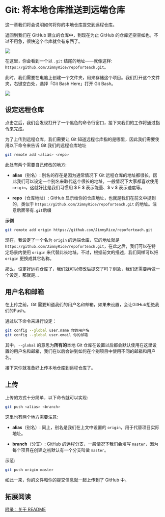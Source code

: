 # Git: 将本地仓库推送到远端仓库

这一章我们将会说明如何将你的本地仓库提交到远程仓库。

返回到我们在 GitHub 建立的仓库中，到现在为止 GitHub 的仓库还空空如也，不过不用急，很快这个仓库就会有东西了。

![](https://i.loli.net/2020/04/08/7pESCrtemWV4jyJ.jpg)

在这里，你会看到一个以 `.git` 结尾的地址——就像这样: `https://github.com/JimmyRice/repoforteach.git`。

此时，我们需要在电脑上创建一个文件夹，用来存储这个项目。我们打开这个文件夹，右键空白处，选择「Git Bash Here」打开 Git Bash。

![](https://i.loli.net/2020/04/08/C2X8FspNBleGq5S.jpg)

## 设定远程仓库

点击之后，我们会发现打开了一个黑色的命令行窗口，接下来我们的工作将通过指令来完成。

为了上传到远程仓库，我们需要让 Git 知道远程仓库指的是哪里，因此我们需要使用以下命令来告诉 Git 我们的远程仓库地址

```sh
git remote add <alias> <repo>
```

此处有两个需要自己修改的地方:

- **alias**（别名）: 别名的存在是因为通常情况下 Git 远程仓库的地址都很长，因此我们可以设定一个别名来取代这个很长的地址，一般情况下大家都喜欢使用 `origin`，这就好比是我们习惯用 $ E $ 表示能量、$ v $ 表示速度等。

- **repo**（仓库地址）: GitHub 显示给你的仓库地址，也就是我们在前文中提到的，类似于 `https://github.com/JimmyRice/repoforteach.git` 的地址。注意后面带有`.git`后缀

**示例**

```sh
git remote add origin https://github.com/JimmyRice/repoforteach.git
```

现在，我设定了一个名为 `origin` 的远端仓库，它的地址就是 `https://github.com/JimmyRice/repoforteach.git`，在此之后，我们可以在特定场景内使用 `origin` 来代替此长地址。不过，根据前文的描述，我们同样可以把 `origin` 更换成其它名称。

那么，设定好远程仓库了，我们就可以修改后提交了吗？别急，我们还需要再做一个设定，那就是...

## 用户名和邮箱

在上传之前，Git 需要知道我们的用户名和邮箱，如果未设置，会让GitHub拒绝我们的Push。

通过以下命令来进行设定：

```sh
git config --global user.name 你的用户名
git config --global user.email 你的邮箱
```

其中，`--global` 的意思为**所有的**本地 Git 仓库在设置以后都会默认使用在这里设置的用户名和邮箱，我们在以后会讲到如何在个别项目中使用不同的邮箱和用户名。

接下来你就准备好上传本地仓库到远程仓库了。

## 上传

上传的方式十分简单，以下命令就可以实现:

```sh
git push <alias> <branch>
```

这里也有两个地方需要注意:

- **alias**（别名）: 同上，别名是我们在上文中设置的 `origin`，用于代替项目实际地址。

- **branch**（分支）: GitHub 的远程分支，一般情况下我们会填写 `master`，因为每个项目在创建之初默认有一个分支叫做 `master`。

示范:

```sh
git push origin master
```

如此一来，你的文件和你的提交信息就一起上传到了 GitHub 中。

## 拓展阅读

[附录：关于 README](/github/about_readme.md)
